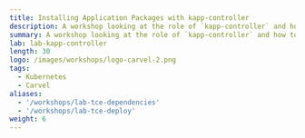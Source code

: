 ```yaml
---
title: Installing Application Packages with kapp-controller
description: A workshop looking at the role of `kapp-controller` and how to use it to install application packages.
summary: A workshop looking at the role of `kapp-controller` and how to use it to install application packages.
lab: lab-kapp-controller
length: 30
logo: /images/workshops/logo-carvel-2.png
tags:
  - Kubernetes
  - Carvel
aliases:
  - '/workshops/lab-tce-dependencies'
  - '/workshops/lab-tce-deploy'
weight: 6
---
```

